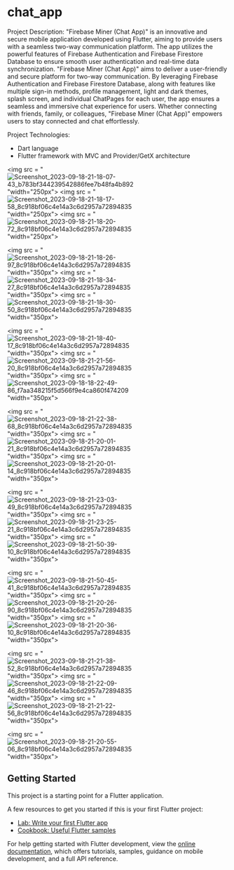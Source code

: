 # chat_app

Project Description:
"Firebase Miner (Chat App)" is an innovative and secure mobile application developed using
Flutter, aiming to provide users with a seamless two-way communication platform. The app
utilizes the powerful features of Firebase Authentication and Firebase Firestore Database to
ensure smooth user authentication and real-time data synchronization.
"Firebase Miner (Chat App)" aims to deliver a user-friendly and secure platform for two-way
communication. By leveraging Firebase Authentication and Firebase Firestore Database, along
with features like multiple sign-in methods, profile management, light and dark themes, splash
screen, and individual ChatPages for each user, the app ensures a seamless and immersive chat
experience for users. Whether connecting with friends, family, or colleagues, "Firebase Miner
(Chat App)" empowers users to stay connected and chat effortlessly.


Project Technologies:
- Dart language
- Flutter framework with MVC and Provider/GetX architecture

<img src = "![Screenshot_2023-09-18-21-18-07-43_b783bf344239542886fee7b48fa4b892](https://github.com/bhumikavadhavana/firebase_chat_app/assets/131368253/1daaba0c-a591-4d14-8c9f-03edecd3dffe)
"width="250px">
<img src = "![Screenshot_2023-09-18-21-18-17-58_8c918bf06c4e14a3c6d2957a72894835](https://github.com/bhumikavadhavana/firebase_chat_app/assets/131368253/5d962767-6b3b-4529-8c27-506dd6f4f552)
"width="250px">
<img src = "![Screenshot_2023-09-18-21-18-20-72_8c918bf06c4e14a3c6d2957a72894835](https://github.com/bhumikavadhavana/firebase_chat_app/assets/131368253/8454d6a2-144e-47e1-b248-ea5e7a1de8be)
"width="250px">

<img src = "![Screenshot_2023-09-18-21-18-26-97_8c918bf06c4e14a3c6d2957a72894835](https://github.com/bhumikavadhavana/firebase_chat_app/assets/131368253/17a7c894-6569-4ae5-bea1-a6cc268fb2ee)
"width="350px">
<img src = "![Screenshot_2023-09-18-21-18-34-27_8c918bf06c4e14a3c6d2957a72894835](https://github.com/bhumikavadhavana/firebase_chat_app/assets/131368253/a399cb9f-9fe4-4fb6-85e1-3693cc365edf)
"width="350px">
<img src = "![Screenshot_2023-09-18-21-18-30-50_8c918bf06c4e14a3c6d2957a72894835](https://github.com/bhumikavadhavana/firebase_chat_app/assets/131368253/ebceca6e-4ade-4e3f-b27d-2089fa76a2e5)
"width="350px">

<img src = "![Screenshot_2023-09-18-21-18-40-17_8c918bf06c4e14a3c6d2957a72894835](https://github.com/bhumikavadhavana/firebase_chat_app/assets/131368253/4e675038-73b7-442d-a588-d71428c5d910)
"width="350px">
<img src = "![Screenshot_2023-09-18-21-21-56-20_8c918bf06c4e14a3c6d2957a72894835](https://github.com/bhumikavadhavana/firebase_chat_app/assets/131368253/aa9fc590-dce7-42fd-a9c9-298a79373312)
"width="350px">
<img src = "![Screenshot_2023-09-18-18-22-49-86_f7aa348215f5d566f9e4ca860f474209](https://github.com/bhumikavadhavana/firebase_chat_app/assets/131368253/f191c51d-6cc2-4559-90a5-66dd6468aa1c)
"width="350px">

<img src = "![Screenshot_2023-09-18-21-22-38-68_8c918bf06c4e14a3c6d2957a72894835](https://github.com/bhumikavadhavana/firebase_chat_app/assets/131368253/ae4acbdf-c3fa-48ee-9d16-2917caebf62e)
"width="350px">
<img src = "![Screenshot_2023-09-18-21-20-01-21_8c918bf06c4e14a3c6d2957a72894835](https://github.com/bhumikavadhavana/firebase_chat_app/assets/131368253/312eaa7d-f465-46e4-8194-6bb79c0064a9)
"width="350px">
<img src = "![Screenshot_2023-09-18-21-20-01-14_8c918bf06c4e14a3c6d2957a72894835](https://github.com/bhumikavadhavana/firebase_chat_app/assets/131368253/b0c0c9e9-73f1-4349-b52b-ae938d9dd86a)
"width="350px">

<img src = "![Screenshot_2023-09-18-21-23-03-49_8c918bf06c4e14a3c6d2957a72894835](https://github.com/bhumikavadhavana/firebase_chat_app/assets/131368253/c0c2ba3b-95bb-4258-beeb-4d66ec14def5)
"width="350px">
<img src = "![Screenshot_2023-09-18-21-23-25-21_8c918bf06c4e14a3c6d2957a72894835](https://github.com/bhumikavadhavana/firebase_chat_app/assets/131368253/d6008b73-9bdb-4d39-a513-f78125576727)
"width="350px">
<img src = "![Screenshot_2023-09-18-21-50-39-10_8c918bf06c4e14a3c6d2957a72894835](https://github.com/bhumikavadhavana/firebase_chat_app/assets/131368253/b10352b6-6d1a-4bf8-9807-92f601ceb4d0)
"width="350px">

<img src = "![Screenshot_2023-09-18-21-50-45-41_8c918bf06c4e14a3c6d2957a72894835](https://github.com/bhumikavadhavana/firebase_chat_app/assets/131368253/e37b8d89-f5e5-42fe-9495-cdd91b757607)
"width="350px">
<img src = "![Screenshot_2023-09-18-21-20-26-90_8c918bf06c4e14a3c6d2957a72894835](https://github.com/bhumikavadhavana/firebase_chat_app/assets/131368253/639a9bde-5027-4fe2-8a24-cf1e60cacc1a)
"width="350px">
<img src = "![Screenshot_2023-09-18-21-20-36-10_8c918bf06c4e14a3c6d2957a72894835](https://github.com/bhumikavadhavana/firebase_chat_app/assets/131368253/555c4d5e-a44b-44cd-94be-00d22e3f2ab0)
"width="350px">

<img src = "![Screenshot_2023-09-18-21-21-38-52_8c918bf06c4e14a3c6d2957a72894835](https://github.com/bhumikavadhavana/firebase_chat_app/assets/131368253/f2c03bcb-5a80-4b8f-9b93-543ebe279a4c)
"width="350px">
<img src = "![Screenshot_2023-09-18-21-22-09-46_8c918bf06c4e14a3c6d2957a72894835](https://github.com/bhumikavadhavana/firebase_chat_app/assets/131368253/6d382c7f-9d98-4ed3-89c5-7e1ca47ebfb5)
"width="350px">
<img src = "![Screenshot_2023-09-18-21-21-22-56_8c918bf06c4e14a3c6d2957a72894835](https://github.com/bhumikavadhavana/firebase_chat_app/assets/131368253/81ebd24b-975a-4e5a-bab3-5d0f76ce287e)
"width="350px">

<img src = "![Screenshot_2023-09-18-21-20-55-06_8c918bf06c4e14a3c6d2957a72894835](https://github.com/bhumikavadhavana/firebase_chat_app/assets/131368253/204039ca-79e8-4851-9525-00fe4fdb3a36)
"width="350px">





## Getting Started

This project is a starting point for a Flutter application.

A few resources to get you started if this is your first Flutter project:

- [Lab: Write your first Flutter app](https://docs.flutter.dev/get-started/codelab)
- [Cookbook: Useful Flutter samples](https://docs.flutter.dev/cookbook)

For help getting started with Flutter development, view the
[online documentation](https://docs.flutter.dev/), which offers tutorials,
samples, guidance on mobile development, and a full API reference.

